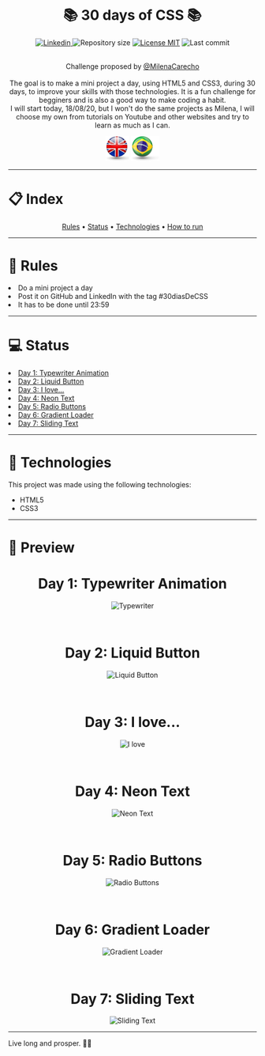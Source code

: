 <h1 align="center">📚 30 days of CSS 📚</h1>

<div align="center">
    <a href="https://www.linkedin.com/in/thais-quintela/">
        <img src="https://img.shields.io/static/v1?label=%20&message=Thais%20Quintela&color=brightgreen&style=plastic&logo=LinkedIn" alt="Linkedin"/>
    </a>  
    <a><img src="https://img.shields.io/github/repo-size/ThaisQuintela/30daysofCSS?color=brightgreen&style=plastic" alt="Repository size" /></a>  
    <a href="https://github.com/ThaisQuintela/30daysofCSS/LICENSE.txt"><img src="https://img.shields.io/github/license/ThaisQuintela/NLW-Proffy?color=brightgreen&style=plastic" alt="License MIT" /></a>  
    <a><img src="https://img.shields.io/github/last-commit/ThaisQuintela/30daysofCSS?style=plastic" alt="Last commit" /></a><br><br>
</div>

<p align="center">Challenge proposed by <a href="https://github.com/MilenaCarecho/30diasDeCSS">@MilenaCarecho</a><br><br>The goal is to make a mini project a day, using HTML5 and CSS3, during 30 days, to improve your skills with those technologies. It is a fun challenge for begginers and is also a good way to make coding a habit.<br> I will start today, 18/08/20, but I won't do the same projects as Milena, I will choose my own from tutorials on Youtube and other websites and try to learn as much as I can.</p>

<p align="center">
    <a href="README.md"><img src="/.github/england flag.png" alt="English" height="50" /></a>
    <a href="README-pt.md"><img src="/.github/brazil flag.png" alt="Português" height="50" /></a>
</p>

---

<h1>📋 Index</h1>
<div align="center">
    <a href="#rules">Rules</a> • 
    <a href="#status">Status</a> • 
    <a href="#technologies">Technologies</a> • 
    <a href="#run">How to run</a>
</div>

---

<div id="rules">
    <h1>📜 Rules</h1>
        <lu>
            <li>Do a mini project a day</li>
            <li>Post it on GitHub and LinkedIn with the tag #30diasDeCSS</li>
            <li>It has to be done until 23:59</li>
        </lu>
</div>


---

<div id="status">
    <h1>💻 Status</h1>
    <lu>
        <a href="#day1"><li>Day 1: Typewriter Animation</li></a>
        <a href="#day2"><li>Day 2: Liquid Button</li></a>
        <a href="#day3"><li>Day 3: I love...</li></a>
        <a href="#day4"><li>Day 4: Neon Text</li></a>
        <a href="#day5"><li>Day 5: Radio Buttons</li></a>
        <a href="#day6"><li>Day 6: Gradient Loader</li></a>
        <a href="#day7"><li>Day 7: Sliding Text</li></a>
    </lu>
</div>

---

<div id="technologies">
    <h1>🚀 Technologies</h1>
    <p>This project was made using the following technologies:</p>
    <ul>
        <li>HTML5</li>
        <li>CSS3</li>
    </ul>
</div>

---

<div id="projects">
    <h1>🤔 Preview</h1>
    <div id="day1" align="center">
        <h1>Day 1: Typewriter Animation</h1>
    
![Typewriter](https://user-images.githubusercontent.com/69700012/90462000-3680e580-e0de-11ea-8d3a-06a0dadde5e2.gif)
    </div><br>
    <div id="day2" align="center">
        <h1>Day 2: Liquid Button</h1>

![Liquid Button](https://user-images.githubusercontent.com/69700012/90673208-c5e8de80-e22d-11ea-816a-4bf7374875a2.gif)
    </div><br>
    <div id="day3" align="center">
        <h1>Day 3: I love...</h1>

![I love](https://user-images.githubusercontent.com/69700012/90828544-9660d180-e314-11ea-959f-61b9bf650509.gif)
    </div><br>
    <div id="day4" align="center">
        <h1>Day 4: Neon Text</h1>

![Neon Text](https://user-images.githubusercontent.com/69700012/90946442-24b38100-e403-11ea-84e5-01c8dbda39fb.gif)
    </div><br>
    <div id="day5" align="center">
        <h1>Day 5: Radio Buttons</h1>

![Radio Buttons](https://user-images.githubusercontent.com/69700012/90968933-bfc25e80-e4c8-11ea-8fab-dbd6c0bd2255.gif)
    </div><br>
    <div id="day6" align="center">
        <h1>Day 6: Gradient Loader</h1>

![Gradient Loader](https://user-images.githubusercontent.com/69700012/90997107-03839980-e597-11ea-9366-6991d67b061d.gif)
    </div><br>
    <div id="day7" align="center">
        <h1>Day 7: Sliding Text</h1>

![Sliding Text](https://user-images.githubusercontent.com/69700012/91375414-02e63f80-e7f1-11ea-9735-ce962b9b3767.gif)
    </div>
</div>

---

<p>Live long and prosper. 🖖🏻</p>
